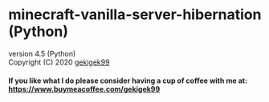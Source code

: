 # minecraft-vanilla-server-hibernation (Python)
version 4.5 (Python)<br/>
Copyright (C) 2020 [gekigek99](https://github.com/gekigek)<br/>

#### If you like what I do please consider having a cup of coffee with me at: https://www.buymeacoffee.com/gekigek99
